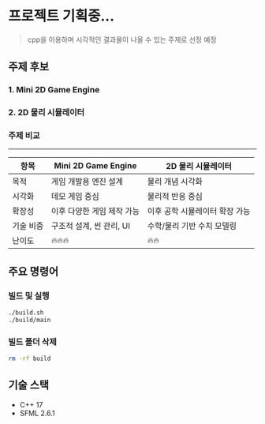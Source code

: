 # 프로젝트 기획중...

> cpp을 이용하며 시각적인 결과물이 나올 수 있는 주제로 선정 예정

## 주제 후보

### 1. Mini 2D Game Engine

### 2. 2D 물리 시뮬레이터

### 주제 비교
---

| 항목    | Mini 2D Game Engine | 2D 물리 시뮬레이터       |
| ----- | ------------------- | ----------------- |
| 목적    | 게임 개발용 엔진 설계        | 물리 개념 시각화         |
| 시각화   | 데모 게임 중심            | 물리적 반응 중심         |
| 확장성   | 이후 다양한 게임 제작 가능     | 이후 공학 시뮬레이터 확장 가능 |
| 기술 비중 | 구조적 설계, 씬 관리, UI    | 수학/물리 기반 수치 모델링   |
| 난이도   | 🔥🔥🔥              | 🔥🔥              |


## 주요 명령어

### 빌드 및 실행
```bash
./build.sh
./build/main
```

### 빌드 폴더 삭제
```bash
rm -rf build
```

## 기술 스택
- C++ 17
- SFML 2.6.1